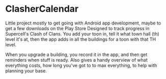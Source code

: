ClasherCalendar
===============

Little project mostly to get going with Android app development, maybe to get a few downloads on the Play Store
Designed to track progress in Supercell's Clash of Clans. You add your toon in, tell it what town hall (th) level it's at, then the app adds in all the buildings for a toon with that TH level.

When you upgrade a building, you record it in the app, and then get reminders when stuff is ready. Also gives a handy overview of what everything costs, how long you've got to to max everything, to help with planning your base.
